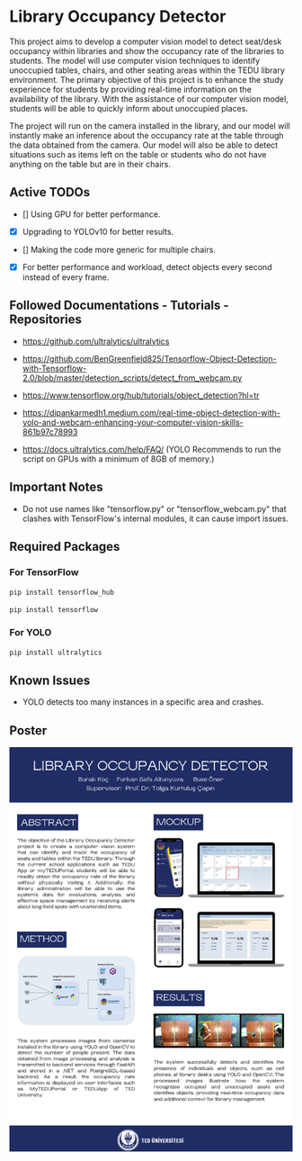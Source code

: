 # Library Occupancy Detector

This project aims to develop a computer vision model to detect seat/desk occupancy
within libraries and show the occupancy rate of the libraries to students. The model will use
computer vision techniques to identify unoccupied tables, chairs, and other seating areas within
the TEDU library environment. The primary objective of this project is to enhance the study
experience for students by providing real-time information on the availability of the library. With
the assistance of our computer vision model, students will be able to quickly inform about
unoccupied places.

The project will run on the camera installed in the library, and our model will instantly
make an inference about the occupancy rate at the table through the data obtained from the
camera. Our model will also be able to detect situations such as items left on the table or students
who do not have anything on the table but are in their chairs.

## Active TODOs

- [] Using GPU for better performance.
- [x] Upgrading to YOLOv10 for better results.
- [] Making the code more generic for multiple chairs.
- [x] For better performance and workload, detect objects every second instead of every frame.

## Followed Documentations - Tutorials - Repositories

* https://github.com/ultralytics/ultralytics

* https://github.com/BenGreenfield825/Tensorflow-Object-Detection-with-Tensorflow-2.0/blob/master/detection_scripts/detect_from_webcam.py

* https://www.tensorflow.org/hub/tutorials/object_detection?hl=tr

* https://dipankarmedh1.medium.com/real-time-object-detection-with-yolo-and-webcam-enhancing-your-computer-vision-skills-861b97c78993

* https://docs.ultralytics.com/help/FAQ/ (YOLO Recommends to run the script on GPUs with a minimum of 8GB of memory.)

## Important Notes

* Do not use names like "tensorflow.py" or "tensorflow_webcam.py" that clashes with TensorFlow's internal modules, it can cause import issues.


## Required Packages

### For TensorFlow

`pip install tensorflow_hub`

`pip install tensorflow`

### For YOLO

`pip install ultralytics`

## Known Issues

* YOLO detects too many instances in a specific area and crashes.

## Poster

<p float="left">
<img src="https://github.com/fsaltunyuva/library-occupancy-detector/blob/main/Documents/Poster.png"/>  
</p>
